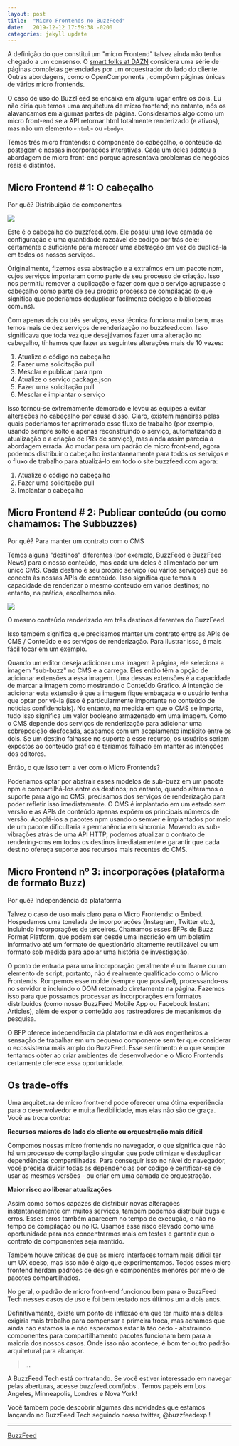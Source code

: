 ```yaml
---
layout: post
title:  "Micro Frontends no BuzzFeed"
date:   2019-12-12 17:59:38 -0200
categories: jekyll update
---
```


A definição do que constitui um "micro Frontend" talvez ainda não tenha chegado a um consenso. O [smart folks at DAZN](https://medium.com/dazn-tech/orchestrating-micro-frontends-a5d2674cbf33) considera uma série de páginas completas gerenciadas por um orquestrador do lado do cliente. Outras abordagens, como o OpenComponents , compõem páginas únicas de vários micro frontends.


O caso de uso do BuzzFeed se encaixa em algum lugar entre os dois. Eu não diria que temos uma arquitetura de micro frontend; no entanto, nós os alavancamos em algumas partes da página. Consideramos algo como um micro front-end se a API retornar html totalmente renderizado (e ativos), mas não um elemento ```<html>``` ou ```<body>```.

Temos três micro frontends: o componente do cabeçalho, o conteúdo da postagem e nossas incorporações interativas. Cada um deles adotou a abordagem de micro front-end porque apresentava problemas de negócios reais e distintos.

## Micro Frontend # 1: O cabeçalho

Por quê? Distribuição de componentes

![](https://miro.medium.com/max/1600/0*dOnfRQsyxQq4SkX0)

Este é o cabeçalho do buzzfeed.com. Ele possui uma leve camada de configuração e uma quantidade razoável de código por trás dele: certamente o suficiente para merecer uma abstração em vez de duplicá-la em todos os nossos serviços.


Originalmente, fizemos essa abstração e a extraímos em um pacote npm, cujos serviços importaram como parte de seu processo de criação. Isso nos permitiu remover a duplicação e fazer com que o serviço agrupasse o cabeçalho como parte de seu próprio processo de compilação (o que significa que poderíamos deduplicar facilmente códigos e bibliotecas comuns).


Com apenas dois ou três serviços, essa técnica funciona muito bem, mas temos mais de dez serviços de renderização no buzzfeed.com. Isso significava que toda vez que desejávamos fazer uma alteração no cabeçalho, tínhamos que fazer as seguintes alterações mais de 10 vezes:



1. Atualize o código no cabeçalho
2. Fazer uma solicitação pull
3. Mesclar e publicar para npm
4. Atualize o serviço package.json
5. Fazer uma solicitação pull
6. Mesclar e implantar o serviço


Isso tornou-se extremamente demorado e levou as equipes a evitar alterações no cabeçalho por causa disso. Claro, existem maneiras pelas quais poderíamos ter aprimorado esse fluxo de trabalho (por exemplo, usando sempre solto e apenas reconstruindo o serviço, automatizando a atualização e a criação de PRs de serviço), mas ainda assim parecia a abordagem errada. Ao mudar para um padrão de micro front-end, agora podemos distribuir o cabeçalho instantaneamente para todos os serviços e o fluxo de trabalho para atualizá-lo em todo o site buzzfeed.com agora:

1. Atualize o código no cabeçalho
2. Fazer uma solicitação pull
3. Implantar o cabeçalho

## Micro Frontend # 2: Publicar conteúdo (ou como chamamos: The Subbuzzes)

Por quê? Para manter um contrato com o CMS

Temos alguns "destinos" diferentes (por exemplo, BuzzFeed e BuzzFeed News) para o nosso conteúdo, mas cada um deles é alimentado por um único CMS. Cada destino é seu próprio serviço (ou vários serviços) que se conecta às nossas APIs de conteúdo. Isso significa que temos a capacidade de renderizar o mesmo conteúdo em vários destinos; no entanto, na prática, escolhemos não.


![](https://miro.medium.com/max/1600/0*UZyp02pqT1yv_xOX)

O mesmo conteúdo renderizado em três destinos diferentes do BuzzFeed.

Isso também significa que precisamos manter um contrato entre as APIs de CMS / Conteúdo e os serviços de renderização. Para ilustrar isso, é mais fácil focar em um exemplo.

Quando um editor deseja adicionar uma imagem à página, ele seleciona a imagem "sub-buzz" no CMS e a carrega. Eles então têm a opção de adicionar extensões a essa imagem. Uma dessas extensões é a capacidade de marcar a imagem como mostrando o Conteúdo Gráfico. A intenção de adicionar esta extensão é que a imagem fique embaçada e o usuário tenha que optar por vê-la (isso é particularmente importante no conteúdo de notícias confidenciais). No entanto, na medida em que o CMS se importa, tudo isso significa um valor booleano armazenado em uma imagem. Como o CMS depende dos serviços de renderização para adicionar uma sobreposição desfocada, acabamos com um acoplamento implícito entre os dois. Se um destino falhasse no suporte a esse recurso, os usuários seriam expostos ao conteúdo gráfico e teríamos falhado em manter as intenções dos editores.

Então, o que isso tem a ver com o Micro Frontends?

Poderíamos optar por abstrair esses modelos de sub-buzz em um pacote npm e compartilhá-los entre os destinos; no entanto, quando alteramos o suporte para algo no CMS, precisamos dos serviços de renderização para poder refletir isso imediatamente. O CMS é implantado em um estado sem versão e as APIs de conteúdo apenas expõem os principais números de versão. Acoplá-los a pacotes npm usando o semver e implantados por meio de um pacote dificultaria a permanência em sincronia. Movendo as sub-vibrações atrás de uma API HTTP, podemos atualizar o contrato de rendering-cms em todos os destinos imediatamente e garantir que cada destino ofereça suporte aos recursos mais recentes do CMS.

## Micro Frontend nº 3: incorporações (plataforma de formato Buzz)

Por quê? Independência da plataforma

Talvez o caso de uso mais claro para o Micro Frontends: o Embed. Hospedamos uma tonelada de incorporações (Instagram, Twitter etc.), incluindo incorporações de terceiros. Chamamos esses BFPs de Buzz Format Platform, que podem ser desde uma inscrição em um boletim informativo até um formato de questionário altamente reutilizável ou um formato sob medida para apoiar uma história de investigação.

O ponto de entrada para uma incorporação geralmente é um iframe ou um elemento de script, portanto, não é realmente qualificado como o Micro Frontends. Rompemos esse molde (sempre que possível), processando-os no servidor e incluindo o DOM retornado diretamente na página. Fazemos isso para que possamos processar as incorporações em formatos distribuídos (como nosso BuzzFeed Mobile App ou Facebook Instant Articles), além de expor o conteúdo aos rastreadores de mecanismos de pesquisa.

O BFP oferece independência da plataforma e dá aos engenheiros a sensação de trabalhar em um pequeno componente sem ter que considerar o ecossistema mais amplo do BuzzFeed. Esse sentimento é o que sempre tentamos obter ao criar ambientes de desenvolvedor e o Micro Frontends certamente oferece essa oportunidade.

## Os trade-offs

Uma arquitetura de micro front-end pode oferecer uma ótima experiência para o desenvolvedor e muita flexibilidade, mas elas não são de graça. Você as troca contra:

**Recursos maiores do lado do cliente ou orquestração mais difícil**

Compomos nossas micro frontends no navegador, o que significa que não há um processo de compilação singular que pode otimizar e desduplicar dependências compartilhadas. Para conseguir isso no nível do navegador, você precisa dividir todas as dependências por código e certificar-se de usar as mesmas versões - ou criar em uma camada de orquestração.

**Maior risco ao liberar atualizações**

Assim como somos capazes de distribuir novas alterações instantaneamente em muitos serviços, também podemos distribuir bugs e erros. Esses erros também aparecem no tempo de execução, e não no tempo de compilação ou no IC. Usamos esse risco elevado como uma oportunidade para nos concentrarmos mais em testes e garantir que o contrato de componentes seja mantido.

Também houve críticas de que as micro interfaces tornam mais difícil ter um UX coeso, mas isso não é algo que experimentamos. Todos esses micro frontend herdam padrões de design e componentes menores por meio de pacotes compartilhados.

No geral, o padrão de micro front-end funcionou bem para o BuzzFeed Tech nesses casos de uso e foi bem testado nos últimos um a dois anos. 

Definitivamente, existe um ponto de inflexão em que ter muito mais deles exigiria mais trabalho para compensar a primeira troca, mas achamos que ainda não estamos lá e não esperamos estar lá tão cedo - abstraindo componentes para compartilhamento pacotes funcionam bem para a maioria dos nossos casos. Onde isso não acontece, é bom ter outro padrão arquitetural para alcançar.

>...

A BuzzFeed Tech está contratando. Se você estiver interessado em navegar pelas aberturas, acesse buzzfeed.com/jobs . Temos papéis em Los Angeles, Minneapolis, Londres e Nova York!

Você também pode descobrir algumas das novidades que estamos lançando no BuzzFeed Tech seguindo nosso twitter, @buzzfeedexp !

---

[BuzzFeed](https://tech.buzzfeed.com/micro-frontends-at-buzzfeed-b8754b31d178)
